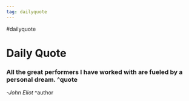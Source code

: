 ```yaml
---
tag: dailyquote
---
```


#dailyquote

# Daily Quote

### All the great performers I have worked with are fueled by a personal dream. ^quote
*-John Eliot* ^author
